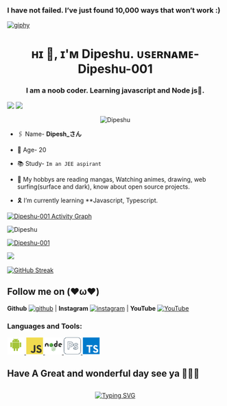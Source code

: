### I have not failed. I’ve just found 10,000 ways that won’t work :)


<a href="https://imgbb.com/"><img src="https://i.ibb.co/yknDmpR/giphy.gif" alt="giphy" border="0" /></a>

<h1 align="center">ʜɪ 👋, ɪ'ᴍ Dipeshu. ᴜsᴇʀɴᴀᴍᴇ- Dipeshu-001</h1>
<h3 align="center">I am a noob coder. Learning javascript and Node js👀.</h3>
<a href="https://api.daily.dev/get?r=Dipeshu-001"><img src="https://opencollective.com/vuejs/contributors.svg?width=900" /></a>
<a href = "https://github.com/Dipeshu-001"><img src = "https://cardivo.vercel.app/api?name=Dipeshu_さん&description=A%20IS%20NOOB%20CODER%20ALWAYS%20IN%20SEARCH%20OF%20NEW%20THINGS&image=https://wallpaperaccess.com/full/4370278.jpg&backgroundColor=%23ecf0f1&github=Dipeshu_さん&pattern=topography&colorPattern=%23eaeaea"/><a>
<br><p align='center'><img src="https://komarev.com/ghpvc/?username=Toshi-san&label=Total%20Profile%20Visitor&color=071A2C&style=for-the-badge" alt="Dipeshu" />

- 🖇️ Name- **Dipesh_さん**
- 🎂 Age- 20
- 📚 Study- ```Im an JEE aspirant```

- 🚀 My hobbys are reading mangas, Watching animes, drawing, web surfing(surface and dark), know about open source projects.

- 🎗️ I’m currently learning **Javascript, Typescript.

</div>

</p>
<a href="https://github.com/Dipeshu-001/github-readme-activity-graph"><img alt="Dipeshu-001 Activity Graph" src="https://activity-graph.herokuapp.com/graph?username=Dipeshu-001&bg_color=0D1117&color=5BCDEC&line=5BCDEC&point=FFFFFF&hide_border=true" /></a>

<p align="left"> <img src="https://komarev.com/ghpvc/?username=Dipeshu-001&label=Profile%20views&color=0e75b6&style=flat" alt="Dipeshu"> </p>

<p align="left"> <a href="https://github.com/ryo-ma/github-profile-trophy"><img src="https://github-profile-trophy.vercel.app/?username=Dipeshu-001" alt="Dipeshu-001" /></a> </p>

<img src = "https://github-readme-stats.vercel.app/api?username=Dipeshu-001&show_icons=true&theme=radical&line_height=40&count_private=true&cache_seconds=1800&title_color=red&include_all_commits=true">

[![GitHub Streak](https://github-readme-streak-stats.herokuapp.com?user=Dipeshu-001&theme=blueberry&hide_border=true&date_format=M%20j%5B%2C%20Y%5D)](https://git.io/streak-stats)

## Follow me on (❤️ω❤️)
**Github** [<img src="https://img.icons8.com/nolan/240/github.png" alt='github' height='32'>](https://github.com/Dipeshu-001) | **Instagram** [<img src="https://img.icons8.com/nolan/240/instagram-new.png" alt='instagram' height='32'>](https://www.instagram.com/whynotdipu/) | **YouTube** [<img src="https://img.icons8.com/nolan/240/youtube.png" alt='YouTube' height='32'>](https://youtube.com/channel/UCXpD5-zJKfNjB-RGFNq9FPA)  

<h3 align="left">Languages and Tools:</h3>
<p align="left"> <a href="https://developer.android.com" target="_blank"> <img src="https://raw.githubusercontent.com/devicons/devicon/master/icons/android/android-original-wordmark.svg" alt="android" width="40" height="40"/> </a> <a href="https://developer.mozilla.org/en-US/docs/Web/JavaScript" target="_blank"> <img src="https://raw.githubusercontent.com/devicons/devicon/master/icons/javascript/javascript-original.svg" alt="javascript" width="40" height="40"/> </a> <a href="https://nodejs.org" target="_blank"> <img src="https://raw.githubusercontent.com/devicons/devicon/master/icons/nodejs/nodejs-original-wordmark.svg" alt="nodejs" width="40" height="40"/> </a> <a href="https://www.photoshop.com/en" target="_blank"> <img src="https://raw.githubusercontent.com/devicons/devicon/master/icons/photoshop/photoshop-line.svg" alt="photoshop" width="40" height="40"/> </a> <a href="https://www.typescriptlang.org/" target="_blank"> <img src="https://raw.githubusercontent.com/devicons/devicon/master/icons/typescript/typescript-original.svg" alt="typescript" width="40" height="40"/> </a> </p>

## Have A Great and wonderful day see ya 💫✌🏻

## <!-- Typing SVG -->
<p align="center">
    <a href="https://git.io/J0hKr">
        <img
        src="https://readme-typing-svg.herokuapp.com?font=caveat&size=25&color=279C41&lines=Thanks+for+visiting+my+profile.;Don't+forget+to+follow+me....;See+yah"
            alt="Typing SVG"

</p>

